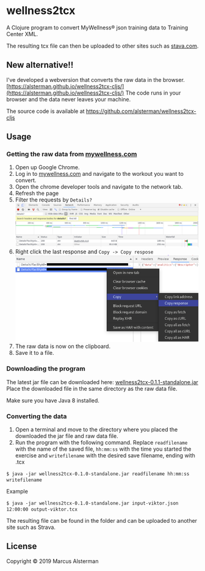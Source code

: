 # wellness2tcx

A Clojure program to convert MyWellness® json training data to Training Center XML.

The resulting tcx file can then be uploaded to other sites such as [stava.com](strava.com).

## New alternative!!
I've developed a webversion that converts the raw data in the browser.
[https://alsterman.github.io/wellness2tcx-cljs/](https://alsterman.github.io/wellness2tcx-cljs/)
The code runs in your browser and the data never leaves your machine.

The source code is available at https://github.com/alsterman/wellness2tcx-cljs

## Usage

### Getting the raw data from [mywellness.com](mywellness.com)
1. Open up Google Chrome.
2. Log in to [mywellness.com](mywellness.com) and navigate to the workout you want to convert.
3. Open the chrome developer tools and navigate to the network tab.
4. Refresh the page
5. Filter the requests by `Details?` 
![filtering requests](images/filter-requests.png)
6. Right click the last response and `Copy -> Copy respose`
![copy the response](images/copy-response.png)
7. The raw data is now on the clipboard.
8. Save it to a file.

### Downloading the program
The latest jar file can be downloaded here:
[wellness2tcx-0.1.1-standalone.jar](https://github.com/alsterman/wellness2tcx/releases/download/v0.1.1/wellness2tcx-0.1.1-standalone.jar)
Place the downloaded file in the same directory as the raw data file.

Make sure you have Java 8 installed.


### Converting the data
1. Open a terminal and move to the directory where you placed the downloaded the jar file and raw data file.
2. Run the program with the following command. Replace `readfilename` with the name of the saved file, `hh:mm:ss` with the time you started the exercise and `writefilename` with the desired save filename, ending with .tcx 
```
$ java -jar wellness2tcx-0.1.0-standalone.jar readfilename hh:mm:ss writefilename
```

Example
```
$ java -jar wellness2tcx-0.1.0-standalone.jar input-viktor.json 12:00:00 output-viktor.tcx
```

The resulting file can be found in the folder and can be uploaded to another site such as Strava.
## License

Copyright © 2019 Marcus Alsterman
